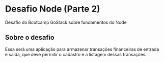 # Desafio Node (Parte 2)
Desafio do Bootcamp GoStack sobre fundamentos do Node

## Sobre o desafio
Essa será uma aplicação para armazenar transações financeiras de entrada e saída, que deve permitir o cadastro e a listagem dessas transações.
